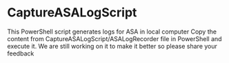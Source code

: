 # CaptureASALogScript
This PowerShell script generates logs for ASA in local computer
Copy the content from CaptureASALogScript/ASALogRecorder file in PowerShell and execute it.
We are still working on it to make it better so please share your feedback
